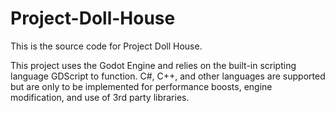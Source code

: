 # Project-Doll-House
This is the source code for Project Doll House.

This project uses the Godot Engine and relies on the built-in scripting language GDScript to function. C#, C++, and other languages are supported but are only to be implemented for performance boosts, engine modification, and use of 3rd party libraries.  
